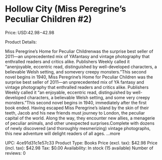 # Hollow City (Miss Peregrine’s Peculiar Children #2)

Price: USD:$42.98-$42.98

Product Details:

Miss Peregrine’s Home for Peculiar Childrenwas the surprise best seller of 2011—an unprecedented mix of YAfantasy and vintage photography that enthralled readers and critics alike. Publishers Weekly called it “anenjoyable, eccentric read, distinguished by well-developed characters, a believable Welsh setting, and somevery creepy monsters.”This second novel begins in 1940, Miss Peregrine’s Home for Peculiar Children was the surprise best seller of 2011—an unprecedented mix of YA fantasy and vintage photography that enthralled readers and critics alike. Publishers Weekly called it “an enjoyable, eccentric read, distinguished by well-developed characters, a believable Welsh setting, and some very creepy monsters.”This second novel begins in 1940, immediately after the first book ended. Having escaped Miss Peregrine’s island by the skin of their teeth, Jacob and his new friends must journey to London, the peculiar capital of the world. Along the way, they encounter new allies, a menagerie of peculiar animals, and other unexpected surprises.Complete with dozens of newly discovered (and thoroughly mesmerizing) vintage photographs, this new adventure will delight readers of all ages. ...more

UPC: 4ce91d31c1e57c33
Product Type: Books
Price (excl. tax): $42.98
Price (incl. tax): $42.98
Tax: $0.00
Availability: In stock (15 available)
Number of reviews: 0